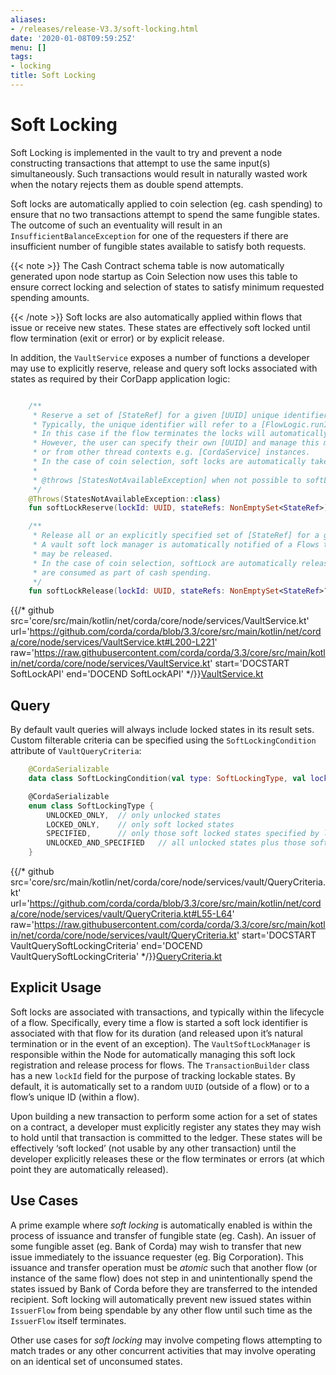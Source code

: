 ```yaml
---
aliases:
- /releases/release-V3.3/soft-locking.html
date: '2020-01-08T09:59:25Z'
menu: []
tags:
- locking
title: Soft Locking
---
```



# Soft Locking

Soft Locking is implemented in the vault to try and prevent a node constructing transactions that attempt to use the same input(s) simultaneously.
Such transactions would result in naturally wasted work when the notary rejects them as double spend attempts.

Soft locks are automatically applied to coin selection (eg. cash spending) to ensure that no two transactions attempt to
spend the same fungible states. The outcome of such an eventuality will result in an `InsufficientBalanceException` for one
of the requesters if there are insufficient number of fungible states available to satisfy both requests.

{{< note >}}
The Cash Contract schema table is now automatically generated upon node startup as Coin Selection now uses
this table to ensure correct locking and selection of states to satisfy minimum requested spending amounts.

{{< /note >}}
Soft locks are also automatically applied within flows that issue or receive new states.
These states are effectively soft locked until flow termination (exit or error) or by explicit release.

In addition, the `VaultService` exposes a number of functions a developer may use to explicitly reserve, release and
query soft locks associated with states as required by their CorDapp application logic:

```kotlin

    /**
     * Reserve a set of [StateRef] for a given [UUID] unique identifier.
     * Typically, the unique identifier will refer to a [FlowLogic.runId.uuid] associated with an in-flight flow.
     * In this case if the flow terminates the locks will automatically be freed, even if there is an error.
     * However, the user can specify their own [UUID] and manage this manually, possibly across the lifetime of multiple flows,
     * or from other thread contexts e.g. [CordaService] instances.
     * In the case of coin selection, soft locks are automatically taken upon gathering relevant unconsumed input refs.
     *
     * @throws [StatesNotAvailableException] when not possible to softLock all of requested [StateRef]
     */
    @Throws(StatesNotAvailableException::class)
    fun softLockReserve(lockId: UUID, stateRefs: NonEmptySet<StateRef>)

    /**
     * Release all or an explicitly specified set of [StateRef] for a given [UUID] unique identifier.
     * A vault soft lock manager is automatically notified of a Flows that are terminated, such that any soft locked states
     * may be released.
     * In the case of coin selection, softLock are automatically released once previously gathered unconsumed input refs
     * are consumed as part of cash spending.
     */
    fun softLockRelease(lockId: UUID, stateRefs: NonEmptySet<StateRef>? = null)

```
{{/* github src='core/src/main/kotlin/net/corda/core/node/services/VaultService.kt' url='https://github.com/corda/corda/blob/3.3/core/src/main/kotlin/net/corda/core/node/services/VaultService.kt#L200-L221' raw='https://raw.githubusercontent.com/corda/corda/3.3/core/src/main/kotlin/net/corda/core/node/services/VaultService.kt' start='DOCSTART SoftLockAPI' end='DOCEND SoftLockAPI' */}}[VaultService.kt](https://github.com/corda/corda/blob/release/os/3.3/core/src/main/kotlin/net/corda/core/node/services/VaultService.kt)

## Query

By default vault queries will always include locked states in its result sets.
Custom filterable criteria can be specified using the `SoftLockingCondition` attribute of `VaultQueryCriteria`:

```kotlin
    @CordaSerializable
    data class SoftLockingCondition(val type: SoftLockingType, val lockIds: List<UUID> = emptyList())

    @CordaSerializable
    enum class SoftLockingType {
        UNLOCKED_ONLY,  // only unlocked states
        LOCKED_ONLY,    // only soft locked states
        SPECIFIED,      // only those soft locked states specified by lock id(s)
        UNLOCKED_AND_SPECIFIED   // all unlocked states plus those soft locked states specified by lock id(s)
    }

```
{{/* github src='core/src/main/kotlin/net/corda/core/node/services/vault/QueryCriteria.kt' url='https://github.com/corda/corda/blob/3.3/core/src/main/kotlin/net/corda/core/node/services/vault/QueryCriteria.kt#L55-L64' raw='https://raw.githubusercontent.com/corda/corda/3.3/core/src/main/kotlin/net/corda/core/node/services/vault/QueryCriteria.kt' start='DOCSTART VaultQuerySoftLockingCriteria' end='DOCEND VaultQuerySoftLockingCriteria' */}}[QueryCriteria.kt](https://github.com/corda/corda/blob/release/os/3.3/core/src/main/kotlin/net/corda/core/node/services/vault/QueryCriteria.kt)

## Explicit Usage

Soft locks are associated with transactions, and typically within the lifecycle of a flow. Specifically, every time a
flow is started a soft lock identifier is associated with that flow for its duration (and released upon it’s natural
termination or in the event of an exception). The `VaultSoftLockManager` is responsible within the Node for
automatically managing this soft lock registration and release process for flows. The `TransactionBuilder` class has a
new `lockId` field for the purpose of tracking lockable states. By default, it is automatically set to a random
`UUID` (outside of a flow) or to a flow’s unique ID (within a flow).

Upon building a new transaction to perform some action for a set of states on a contract, a developer must explicitly
register any states they may wish to hold until that transaction is committed to the ledger. These states will be effectively ‘soft
locked’ (not usable by any other transaction) until the developer explicitly releases these or the flow terminates or errors
(at which point they are automatically released).


## Use Cases

A prime example where *soft locking* is automatically enabled is within the process of issuance and transfer of fungible
state (eg. Cash). An issuer of some fungible asset (eg. Bank of Corda) may wish to transfer that new issue immediately
to the issuance requester (eg. Big Corporation). This issuance and transfer operation must be *atomic* such that another
flow (or instance of the same flow) does not step in and unintentionally spend the states issued by Bank of Corda
before they are transferred to the intended recipient. Soft locking will automatically prevent new issued states within
`IssuerFlow` from being spendable by any other flow until such time as the `IssuerFlow` itself terminates.

Other use cases for *soft locking* may involve competing flows attempting to match trades or any other concurrent
activities that may involve operating on an identical set of unconsumed states.

